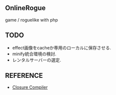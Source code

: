 OnlineRogue
--
game / roguelike with php  
  
TODO
--
* effect画像をcacheか専用のローカルに保存させる.  
* minify統合環境の検討.  
* レンタルサーバーの選定.  
  
REFERENCE
--
* [Closure Compiler](https://closure-compiler.appspot.com/home)  
